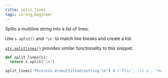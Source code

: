 ```yaml
---
title: split_lines
tags: string,beginner
---
```


Splits a multiline string into a list of lines.

Use `s.split()` and `'\n'` to match line breaks and create a list.

[`str.splitlines()`](https://docs.python.org/3/library/stdtypes.html#str.splitlines) provides similar functionality to this snippet.

```py
def split_lines(s):
  return s.split('\n')
```

```py
split_lines('This\nis a\nmultiline\nstring.\n') # ['This', 'is a', 'multiline', 'string.' , '']
```
